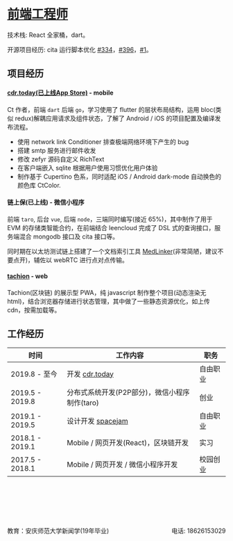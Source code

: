 # [前端工程师](https://clearloop.github.io/find-a-job/web.html)

技术栈: React 全家桶，dart。

开源项目经历: cita 运行脚本优化 [#334](https://github.com/cryptape/cita/pull/334)，[#396](https://github.com/cryptape/cita/pull/396)，[#1](https://github.com/cryptape/homebrew-cita/pull/1)。



## 项目经历

#### [cdr.today(已上线App Store)](https://cdr-today.github.io/intro/) - mobile

Ct 作者，前端 `dart` 后端 `go`，学习使用了 flutter 的层状布局结构，运用 bloc(类似 redux)解耦应用请求及组件状态，了解了 Android / iOS 的项目配置及编译发布流程。

+ 使用 network link Conditioner 排查极端网络环境下产生的 bug
+ 搭建 smtp 服务进行邮件收发
+ 修改 zefyr 源码自定义 RichText
+ 在客户端嵌入 sqlite 根据用户使用习惯优化用户体验
+ 制作基于 Cupertino 色系，同时适配 iOS / Android dark-mode 自动换色的颜色库 CtColor.


#### 链上保(已上线) - 微信小程序

前端 `taro`, 后台 `vue`, 后端 `node`，三端同时编写(接近 65%)，其中制作了用于 EVM 的存储类智能合约，在前端结合 leencloud 完成了 DSL 式的查询接口，服务端混合 mongodb 接口及 cita 接口等。

同时期在以太坊测试链上搭建了一个文档索引工具 [MedLinker](https://github.com/openhashcat/MedLinker)(非常简陋，建议不要点开)，辅佐以 webRTC 进行点对点传输。


#### [tachion](https://quirky-perlman-c30b6a.netlify.com) - web

Tachion(区块链) 的展示型 PWA，纯 javascript 制作整个项目(动态渲染无html)，结合浏览器存储进行状态管理，其中做了一些静态资源优化，如上传 cdn，按需加载等。



## 工作经历

| 时间            | 工作内容                                                     | 职务     |
| --------------- | ------------------------------------------------------------ | -------- |
| 2019.8 - 至今   | 开发 [cdr.today](https://cdr-today.github.io/intro/)         | 自由职业 |
| 2019.5 - 2019.8 | 分布式系统开发(P2P部分)，微信小程序制作(taro)                | 创业     |
| 2019.1 - 2019.5 | 设计开发 [spacejam](https://crates.io/crates/spacejam)       | 自由职业 |
| 2018.1 - 2019.1 | Mobile / 网页开发(React)，区块链开发                         | 实习     |
| 2017.5 - 2018.1 | Mobile / 网页开发 / 微信小程序开发                           | 校园创业 |


<br><br>
---
<br>
<div style='display: flex; justify-content: space-between;'>
  <div>教育：安庆师范大学新闻学(19年毕业) </div>
  <div> 电话: 18626153029 </div>
</div>
